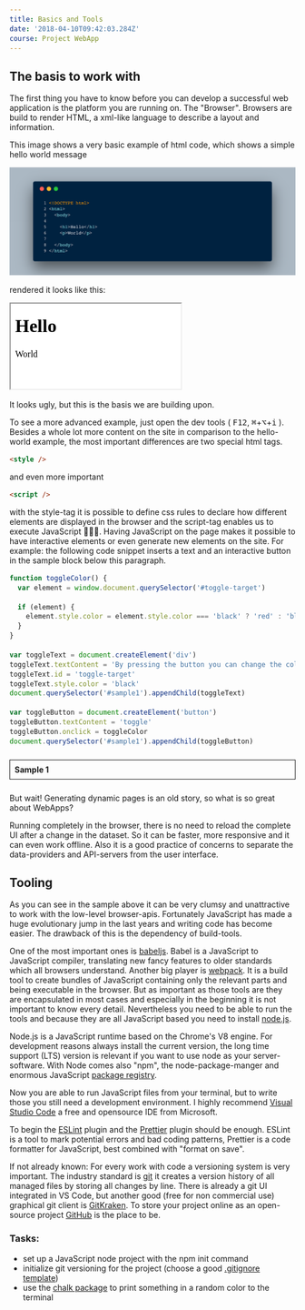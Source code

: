 ```yaml
---
title: Basics and Tools
date: '2018-04-10T09:42:03.284Z'
course: Project WebApp
---
```


## The basis to work with

The first thing you have to know before you can develop a
successful web application is the platform you are running
on. The "Browser". Browsers are build to render HTML, a
xml-like language to describe a layout and information.

This image shows a very basic example of html code, which
shows a simple hello world message

![basic html](./html-hello-world.png)

rendered it looks like this:

<iframe style="background: white;" srcdoc="<!DocType html><html><body><h1>Hello</h1><p>World</p></body></html>" ></iframe>

It looks ugly, but this is the basis we are building upon.

To see a more advanced example, just open the dev tools (
<kbd>F12</kbd>, <kbd>⌘</kbd>+<kbd>⌥</kbd>+<kbd>i</kbd> ).
Besides a whole lot more content on the site in comparison
to the hello-world example, the most important differences
are two special html tags.

```html
<style />
```

and even more important

```html
<script />
```

with the style-tag it is possible to define css rules to
declare how different elements are displayed in the browser
and the script-tag enables us to execute JavaScript 🎉🎉🎉.
Having JavaScript on the page makes it possible to have
interactive elements or even generate new elements on the
site. For example: the following code snippet inserts a text
and an interactive button in the sample block below this
paragraph.

```js
function toggleColor() {
  var element = window.document.querySelector('#toggle-target')

  if (element) {
    element.style.color = element.style.color === 'black' ? 'red' : 'black'
  }
}

var toggleText = document.createElement('div')
toggleText.textContent = 'By pressing the button you can change the color of this text'
toggleText.id = 'toggle-target'
toggleText.style.color = 'black'
document.querySelector('#sample1').appendChild(toggleText)

var toggleButton = document.createElement('button')
toggleButton.textContent = 'toggle'
toggleButton.onclick = toggleColor
document.querySelector('#sample1').appendChild(toggleButton)
```

<div style="border: 1px solid; padding: 8px;margin: 24px 0;" id="sample1"><b>Sample 1</b></div>

But wait! Generating dynamic pages is an old story, so what
is so great about WebApps?

Running completely in the browser, there is no need to
reload the complete UI after a change in the dataset. So it
can be faster, more responsive and it can even work offline.
Also it is a good practice of concerns to separate the
data-providers and API-servers from the user interface.

## Tooling

As you can see in the sample above it can be very clumsy and
unattractive to work with the low-level browser-apis.
Fortunately JavaScript has made a huge evolutionary jump in
the last years and writing code has become easier. The
drawback of this is the dependency of build-tools.

One of the most important ones is
[babeljs](https://babeljs.io). Babel is a JavaScript to
JavaScript compiler, translating new fancy features to older
standards which all browsers understand. Another big player
is [webpack](https://webpack.js.org/). It is a build tool to
create bundles of JavaScript containing only the relevant
parts and being executable in the browser. But as important
as those tools are they are encapsulated in most cases and
especially in the beginning it is not important to know
every detail. Nevertheless you need to be able to run the
tools and because they are all JavaScript based you need to
install [node.js](https://nodejs.org).

Node.js is a JavaScript runtime based on the Chrome's V8
engine. For development reasons always install the current
version, the long time support (LTS) version is relevant if
you want to use node as your server-software. With Node
comes also "npm", the node-package-manger and enormous
JavaScript [package registry](https://www.npmjs.com/).

Now you are able to run JavaScript files from your terminal,
but to write those you still need a development environment.
I highly recommend
[Visual Studio Code](https://code.visualstudio.com/) a free
and opensource IDE from Microsoft.

To begin the
[ESLint](https://marketplace.visualstudio.com/items?itemName=dbaeumer.vscode-eslint)
plugin and the
[Prettier](https://marketplace.visualstudio.com/items?itemName=esbenp.prettier-vscode)
plugin should be enough. ESLint is a tool to mark potential
errors and bad coding patterns, Prettier is a code formatter
for JavaScript, best combined with "format on save".

If not already known: For every work with code a versioning
system is very important. The industry standard is
[git](https://git-scm.com/) it creates a version history of
all managed files by storing all changes by line. There is
already a git UI integrated in VS Code, but another good
(free for non commercial use) graphical git client is
[GitKraken](https://www.gitkraken.com/). To store your
project online as an open-source project
[GitHub](https://github.com/) is the place to be.

### Tasks:

- set up a JavaScript node project with the npm init command
- initialize git versioning for the project (choose a good
  [.gitignore template](https://github.com/github/gitignore))
- use the
  [chalk package](https://www.npmjs.com/package/chalk) to
  print something in a random color to the terminal
